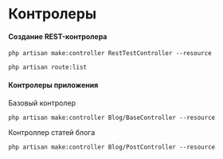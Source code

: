 # Контролеры
#### Создание REST-контролера
```
php artisan make:controller RestTestController --resource
```
```
php artisan route:list
```
#### Контролеры приложения
Базовый контролер
````
php artisan make:controller Blog/BaseController --resource
````
Контроллер статей блога
````
php artisan make:controller Blog/PostController --resource
````
